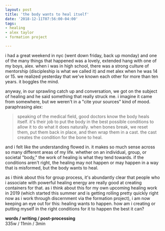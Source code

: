 ```yaml
---
layout: post
title: 'the body wants to heal itself'
date: '2018-12-11T07:56:00-04:00'
tags:
- healing
- alex taylor
- formation project

--- 
```


i had a great weekend in nyc (went down friday, back up monday) and one of the many things that happened was a lovely, extended hang with one of my boys, alex. when i was in high school, there was a strong culture of mentorship (discipleship is what we called it)  and met alex when he was 14 or 15. we realized yesterday that we've known each other for more than ten years. it boggles the mind. 

anyway, in our sprawling catch up and conversation, we got on the subject of healing and he said something that really struck me. i imagine it came from somewhere, but we weren't in a "cite your sources" kind of mood. paraphrasing alex:

> speaking of the medical field, good doctors know the body heals itself. it's their job to put the body in the best possible conditions to allow it to do what it does naturally. when bones break, we reset them, put them back in place, and then wrap them in a cast. the cast creates the condition for the bone to heal. 

and i felt like the understanding flowed in. it makes so much sense across so many different areas of my life. whether on an individual, group, or societal "body," the work of healing is what they tend towards. if the conditions aren't right, the healing may not happen or may happen in a way that is misformed, but the body wants to heal. 

as i think about this for group process, it's abundantly clear that people who i associate with powerful healing energy are really good at creating containers for that. as i think about this for my own upcoming healing work in 2019 (which started this summer and is getting rolling pretty quickly right now as i work through discernment via the formation project), i am now keeping an eye out for this: healing wants to happen. how am i creating or putting myself in the right conditions for it to happen the best it can? 

<!-- hyperlink bank -->


<!-- &#042; = asterisk -->
<!-- &#039; = single quote '-->

**words / writing / post-processing**  
335w / 11min / 3min